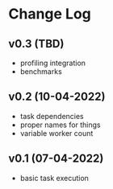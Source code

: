 # Change Log

## v0.3 (TBD)
  - profiling integration
  - benchmarks

## v0.2 (10-04-2022)
  - task dependencies
  - proper names for things
  - variable worker count

## v0.1 (07-04-2022)
  - basic task execution

